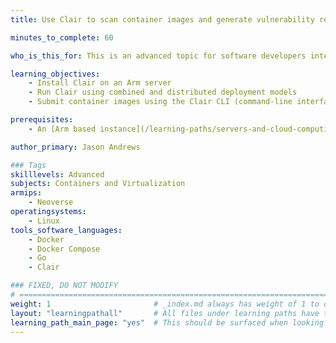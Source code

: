 ```yaml
---
title: Use Clair to scan container images and generate vulnerability reports

minutes_to_complete: 60

who_is_this_for: This is an advanced topic for software developers interested in scanning container images for vulnerabilities on Arm servers.

learning_objectives:
    - Install Clair on an Arm server
    - Run Clair using combined and distributed deployment models
    - Submit container images using the Clair CLI (command-line interface) and generate vulnerability reports

prerequisites:
    - An [Arm based instance](/learning-paths/servers-and-cloud-computing/csp/) from a cloud service provider or an Arm server with recent versions of Docker and Go installed.

author_primary: Jason Andrews

### Tags
skilllevels: Advanced
subjects: Containers and Virtualization
armips:
    - Neoverse
operatingsystems:
    - Linux
tools_software_languages:
    - Docker
    - Docker Compose
    - Go 
    - Clair

### FIXED, DO NOT MODIFY
# ================================================================================
weight: 1                       # _index.md always has weight of 1 to order correctly
layout: "learningpathall"       # All files under learning paths have this same wrapper
learning_path_main_page: "yes"  # This should be surfaced when looking for related content. Only set for _index.md of learning path content.
---
```

